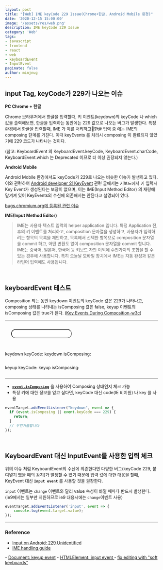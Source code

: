 ```yaml
---
layout: post
title: "[Web] IME keyCode 229 Issue(Chrome+한글, Android Mobile 환경)"
date: '2020-12-15 15:00:00'
image: '/assets/res/web.png'
description: IME keyCode 229 Issue
category: 'Web'
tags:
- javascript
- frontend
- react
- web
- keyboardEvent
- InputEvent
paginate: false
author: minjnug
---
```



## input Tag, keyCode가 229가 나오는 이슈

**PC Chrome + 한글**

Chrome 브라우저에서 한글을 입력할때, 키 이벤트(keydown)의 keyCode 나 which 값을 출력해보면, 한글을 입력하는 동안에는 229 값으로 나오는 버그가 발생한다. 특정 환경에서 한글을 입력할때, IME 가 이를 처리하고한글 입력 중 에는 IME의 composing 단계를 거친다. 이때 keyEvents 를 처리시 composing 이 완료되지 않았기에 229 코드가 나타나는 것이다. 

(참고: KeyboardEvent 의 KeyboardEvent.keyCode, KeyboardEvent.charCode, KeyboardEvent.which 는 Deprecated 이므로 더 이상 권장되지 않는다.)

**Android Mobile**

Android Mobile 환경에서도 keyCode가 229로 나오는 비슷한 이슈가 발생하고 있다. 이와 관련하여 [Android developer 의 KeyEvent](https://developer.android.com/reference/android/view/KeyEvent) 관련 글에서는 키보드에서 키 입력시 Key Event가 생성된다는 보장이 없으며, 이는 IME(Input Method Editor) 의 재량에 맡겨져 있어 KeyEvents의 수신에 의존해서는 안된다고 설명되어 있다.

[bugs.chromium.org에 등록된 관련 이슈](https://bugs.chromium.org/p/chromium/issues/detail?id=118639)

**IME(Input Method Editor)**

> IME는 사용자 텍스트 입력의 helper application 입니다. 특정 Application 전, 후의 키 이벤트를 처리하고, composition 문자열을 생성하고, 사용자가 입력하려는 항목의 목록을 제안하고, 목록에서 선택한 항목으로 composition 문자열을 commit 하고, 어떤 변환도 없이 composition 문자열을 commit 합니다. IME는 중국어, 일본어, 한국어 등 키보드 자판 이외에 수천가지의 조합을 할 수 있는 경우에 사용합니다. 특히 오늘날 모바일 장치에서 IME는 자동 완성과 같은 라틴어 입력에도 사용됩니다.

<br/>

## keyboardEvent 테스트

Composition 되는 동안 keydown 이벤트의 keyCode 값은 229가 나타나고, composing 상태를 나타내는 isComposing 값은 false, keyup 이벤트의 isComposing 값은 true가 된다.
([Key Events During Composition-w3c](https://w3c.github.io/uievents/#events-composition-key-events))

***
<style>
    #testing {
        -webkit-border-radius: 15px;
        -moz-border-radius: 15px;
        border-radius: 15px;
        width: 200px;
        height: 30px;
        display: block;
        margin: 1.813rem 1.25rem;
    }
    input#testing:focus, input#testing:active {
        outline: #de513c auto 3px;
        -webkit-border-radius: 5px;
        -moz-border-radius: 5px;
        border-radius: 5px;
    }
</style>
<div id="test_area">
<input type="text" id="testing" name="testname">
<p style="display:inline-block">keydown keyCode: </p><p style="display:inline-block" id="keydown_keyCode"></p>
<p style="display:inline-block">keydown isComposing: </p><p style="display:inline-block" id="keydown_isComposing"></p>
<div></div>
<p style="display:inline-block">keyup keyCode: </p><p style="display:inline-block" id="keyup_keyCode"></p>
<p style="display:inline-block">keyup isComposing: </p><p style="display:inline-block" id="keyup_isComposing"></p>
</div>
<script>
document.getElementById('testing').onkeydown = function(event) {
    document.getElementById('keydown_keyCode').innerHTML = event.keyCode;
    document.getElementById('keydown_isComposing').innerHTML = event.isComposing;
}
document.getElementById('testing').onkeyup = function(event) {
    document.getElementById('keyup_keyCode').innerHTML = event.keyCode;
    document.getElementById('keyup_isComposing').innerHTML = event.isComposing;

}
</script>
***

- [**`event.isComposing`**](https://developer.mozilla.org/en-US/docs/Web/API/KeyboardEvent/isComposing) 을 사용하여 Composing 상태인지 체크 가능
- 특정 키에 대한 정보를 얻고 싶다면, keyCode 대신 code(IE 비지원) 나 key 를 사용
  
```js
eventTarget.addEventListener("keydown", event => { 
  if (event.isComposing || event.keyCode === 229) { 
    return; 
  } 
  // 무언가를합니다 
});
```

<br/>

## KeyboardEvent 대신 InputEvent를 사용한 입력 체크

위의 이슈 처럼 KeyboardEvent의 수신에 의존한다면 다양한 버그(keyCode 229, 붙여넣기 했을 때의 감지)가 발생할 수 있기 때문에 입력 값에 대한 대응을 할때, KeyEvent 대신 **`Input event`** 를 사용할 것을 권장한다. 

`input` 이벤트는 `change` 이벤트와 달리 value 속성이 바뀔 때마다 반드시 발생한다. (ie9에서는 일부만 지원하므로 ie9 대응시에는 `change`이벤트 사용)

```js
eventTarget.addEventListener('input', event => {
    console.log(event.target.value);
});
```


-----
### Reference
- <a href="https://clark.engineering/input-on-android-229-unidentified-1d92105b9a04">Input on Android: 229 Unidentified</a>
- <a href="https://developer.mozilla.org/en-US/docs/Mozilla/IME_handling_guide#Native_IME_handlers">IME handling guide
</a>
- <a href="https://developer.mozilla.org/ko/docs/Web/API/Document/keyup_event">Document: keyup event</a>
- <a href="https://developer.mozilla.org/ko/docs/Web/API/HTMLElement/input_event">HTMLElement: input event
</a>
- <a href="https://github.com/ianstormtaylor/slate/issues/2062">fix editing with "soft keyboards"</a>
